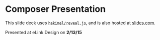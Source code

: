 # Composer Presentation

This slide deck uses [`hakimel/reveal.js`](https://github.com/hakimel/reveal.js), and is also hosted at [slides.com](http://slides.com/oflannabhra/elinkcomposer#/).

Presented at eLink Design on **2/13/15**